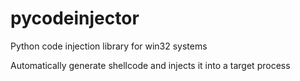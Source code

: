 # pycodeinjector

Python code injection library for win32 systems

Automatically generate shellcode and injects it into a target process